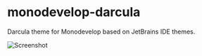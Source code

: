 monodevelop-darcula
===================

Darcula theme for Monodevelop based on JetBrains IDE themes.

![Screenshot](https://raw.github.com/malud/monodevelop-darcula/master/preview.png)
